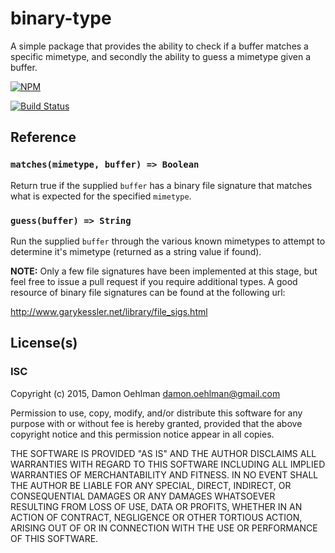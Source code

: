 # binary-type

A simple package that provides the ability to check if a buffer matches
a specific mimetype, and secondly the ability to guess a mimetype given
a buffer.


[![NPM](https://nodei.co/npm/binary-type.png)](https://nodei.co/npm/binary-type/)

[![Build Status](https://img.shields.io/travis/DamonOehlman/binary-type.svg?branch=master)](https://travis-ci.org/DamonOehlman/binary-type) 

## Reference

### `matches(mimetype, buffer) => Boolean`

Return true if the supplied `buffer` has a binary file signature that
matches what is expected for the specified `mimetype`.

### `guess(buffer) => String`

Run the supplied `buffer` through the various known mimetypes to attempt
to determine it's mimetype (returned as a string value if found).

__NOTE:__ Only a few file signatures have been implemented at this stage,
but feel free to issue a pull request if you require additional types. A
good resource of binary file signatures can be found at the following url:

<http://www.garykessler.net/library/file_sigs.html>

## License(s)

### ISC

Copyright (c) 2015, Damon Oehlman <damon.oehlman@gmail.com>

Permission to use, copy, modify, and/or distribute this software for any
purpose with or without fee is hereby granted, provided that the above
copyright notice and this permission notice appear in all copies.

THE SOFTWARE IS PROVIDED "AS IS" AND THE AUTHOR DISCLAIMS ALL WARRANTIES WITH
REGARD TO THIS SOFTWARE INCLUDING ALL IMPLIED WARRANTIES OF MERCHANTABILITY
AND FITNESS. IN NO EVENT SHALL THE AUTHOR BE LIABLE FOR ANY SPECIAL, DIRECT,
INDIRECT, OR CONSEQUENTIAL DAMAGES OR ANY DAMAGES WHATSOEVER RESULTING FROM
LOSS OF USE, DATA OR PROFITS, WHETHER IN AN ACTION OF CONTRACT, NEGLIGENCE OR
OTHER TORTIOUS ACTION, ARISING OUT OF OR IN CONNECTION WITH THE USE OR
PERFORMANCE OF THIS SOFTWARE.
